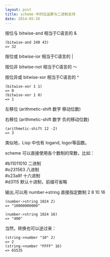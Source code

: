 ```yaml
---
layout: post
title: scheme 中的位运算与二进制支持
date: 2014-05-26
---
```


按位与 bitwise-and  相当于C语言的 &

    (bitwise-and 240 43)
    => 32

按位或 bitwise-ior  相当于C语言的 |

按位非 bitwise-not  相当于C语言的 ～

按位异或 bitwise-xor  相当于C语言的 ^

    (bitwise-xor 1 1)
    => 0
    (bitwise-xor 1 0)
    => 1

左移位 (arithmetic-shift 数字 移动位数)

右移位 (arithmetic-shift 数字 负的移动位数)

    (arithmetic-shift 12 -2)
    => 3

类似地，Lisp 中也有 logand, logor等函数。

scheme 可以直接使用各个数制的常数，比如：

\#b11011010 二进制  
\#o231563   八进制  
\#x23a8f    十六进制  
\#d3115     默认十进制，前缀可省略

输出,可以用 number->string 直接指定数制 2 8 10 16

    (number->string 1024 2)
    => "10000000000"
    
    (number->string 1024 16)
    => "400"

当然，转换也可以逆过来：

    (string->number "10" 2)
    => 2
    (string->number "FFFF" 16)
    => 65535